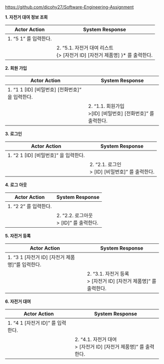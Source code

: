 https://github.com/dicohy27/Software-Engineering-Assignment

**1. 자전거 대여 정보 조회**

| Actor Action          | System Response                                                                |
| --------------------- | ------------------------------------------------------------------------------ |
| 1. “5 1” 를 입력한다. |                                                                                |
|                       | 2. “5.1. 자전거 대여 리스트<br>{> [자전거 ID] [자전거 제품명] }\* 를 출력한다. |

**2. 회원 가입**

| Actor Action                                     | System Response                                                |
| ------------------------------------------------ | -------------------------------------------------------------- |
| 1. “1 1 [ID] [비밀번호] [전화번호]” 을 입력한다. |                                                                |
|                                                  | 2. “1.1. 회원가입<br>>[ID] [비밀번호] [전화번호]” 를 출력한다. |

**3. 로그인**

| Actor Action                          | System Response                                    |
| ------------------------------------- | -------------------------------------------------- |
| 1. “2 1 [ID] [비밀번호]” 을 입력한다. |                                                    |
|                                       | 2. “2.1. 로그인<br>> [ID] [비밀번호]” 를 출력한다. |

**4. 로그 아웃**

| Actor Action          | System Response                           |
| --------------------- | ----------------------------------------- |
| 1. “2 2” 를 입력한다. |                                           |
|                       | 2. “2.2. 로그아웃<br>> [ID]” 를 출력한다. |

**5. 자전거 등록**

| Actor Action                                     | System Response                                                     |
| ------------------------------------------------ | ------------------------------------------------------------------- |
| 1. “3 1 [자전거 ID] [자전거 제품명]”를 입력한다. |                                                                     |
|                                                  | 2. “3.1. 자전거 등록<br>> [자전거 ID] [자전거 제품명]” 를 출력한다. |

**6. 자전거 대여**

| Actor Action                      | System Response                                                     |
| --------------------------------- | ------------------------------------------------------------------- |
| 1. “4 1 [자전거 ID]” 를 입력한다. |                                                                     |
|                                   | 2. “4.1. 자전거 대여<br>> [자전거 ID] [자전거 제품명]” 를 출력한다. |
